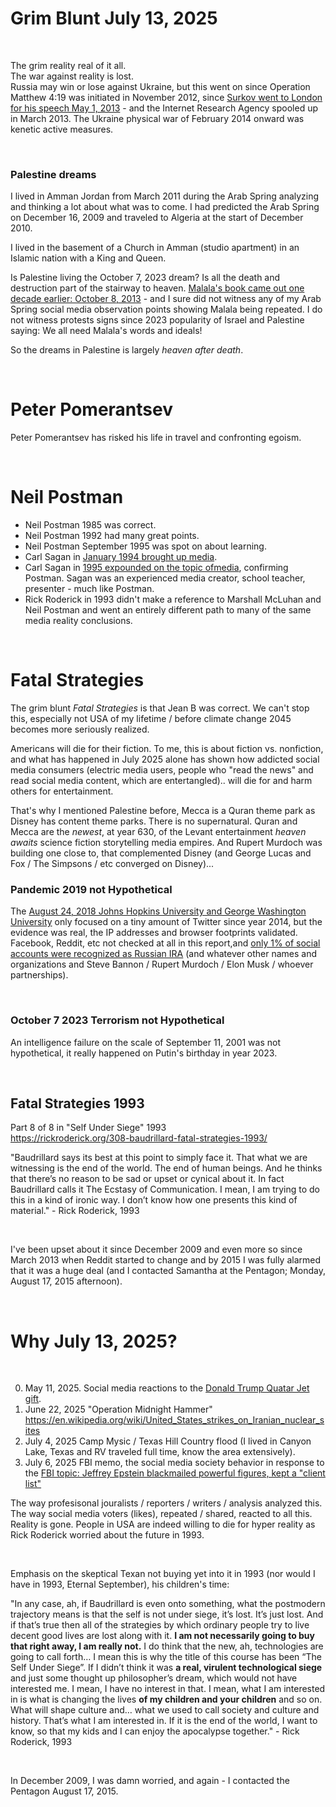 # Grim Blunt July 13, 2025

&nbsp;

The grim reality real of it all.   
The war against reality is lost.  
Russia may win or lose against Ukraine, but this went on since Operation Matthew 4:19 was initiated in November 2012, since [Surkov went to London for his speech May 1, 2013](https://www.themoscowtimes.com/2013/05/14/after-surkov-a24031) - and the Internet Research Agency spooled up in March 2013. The Ukraine physical war of February 2014 onward was kenetic active measures.

&nbsp;

### Palestine dreams

I lived in Amman Jordan from March 2011 during the Arab Spring analyzing and thinking a lot about what was to come. I had predicted the Arab Spring on December 16, 2009 and traveled to Algeria at the start of December 2010.

I lived in the basement of a Church in Amman (studio apartment) in an Islamic nation with a King and Queen. 

Is Palestine living the October 7, 2023 dream? Is all the death and destruction part of the stairway to heaven. [Malala's book came out one decade earlier: October 8, 2013](https://en.wikipedia.org/wiki/I_Am_Malala) - and I sure did not witness any of my Arab Spring social media observation points showing Malala being repeated. I do not witness protests signs since 2023 popularity of Israel and Palestine saying: We all need Malala's words and ideals!

So the dreams in Palestine is largely *heaven after death*.

&nbsp;

# Peter Pomerantsev

 Peter Pomerantsev has risked his life in travel and confronting egoism.

 &nbsp;

 # Neil Postman

* Neil Postman 1985 was correct.   
* Neil Postman 1992 had many great points.  
* Neil Postman September 1995 was spot on about learning.  
* Carl Sagan in [January 1994 brought up media](https://www.washingtonpost.com/archive/entertainment/books/1994/01/09/with-science-on-our-side/9e5d2141-9d53-4b4b-aa0f-7a6a0faff845/).  
* Carl Sagan in [1995 expounded on the topic ofmedia](https://www.goodreads.com/quotes/11337601-science-is-more-than-a-body-of-knowledge-it-is), confirming Postman. Sagan was an experienced media creator, school teacher, presenter - much like Postman.    
* Rick Roderick in 1993 didn't make a reference to Marshall McLuhan and Neil Postman and went an entirely different path to many of the same media reality conclusions.

 &nbsp;

 # Fatal Strategies

The grim blunt *Fatal Strategies* is that Jean B was correct. We can't stop this, especially not USA of my lifetime / before climate change 2045 becomes more seriously realized.

Americans will die for their fiction. To me, this is about fiction vs. nonfiction, and what has happened in July 2025 alone has shown how addicted social media consumers (electric media users, people who "read the news" and read social media content, which are entertangled).. will die for and harm others for entertainment.

That's why I mentioned Palestine before, Mecca is a Quran theme park as Disney has content theme parks. There is no supernatural. Quran and Mecca are the *newest*, at year 630, of the Levant entertainment *heaven awaits* science fiction storytelling media empires. And Rupert Murdoch was building one close to, that complemented Disney (and George Lucas and Fox / The Simpsons / etc converged on Disney)...

### Pandemic 2019 not Hypothetical 

The [August 24, 2018 Johns Hopkins University and George Washington University](https://www.bbc.com/news/world-us-canada-45294192) only focused on a tiny amount of Twitter since year 2014, but the evidence was real, the IP addresses and browser footprints validated. Facebook, Reddit, etc not checked at all in this report,and [only 1% of social accounts were recognized as Russian IRA](https://www.washingtonpost.com/technology/2023/04/16/russia-disinformation-discord-leaked-documents/) (and whatever other names and organizations and Steve Bannon / Rupert Murdoch / Elon Musk / whoever partnerships).

&nbsp;

### October 7 2023 Terrorism not Hypothetical

An intelligence failure on the scale of September 11, 2001 was not hypothetical, it really happened on Putin's birthday in year 2023.

&nbsp;

## Fatal Strategies 1993

Part 8 of 8 in "Self Under Siege" 1993    
https://rickroderick.org/308-baudrillard-fatal-strategies-1993/

"Baudrillard says its best at this point to simply face it. That what we are witnessing is the end of the world. The end of human beings. And he thinks that there’s no reason to be sad or upset or cynical about it. In fact Baudrillard calls it The Ecstasy of Communication. I mean, I am trying to do this in a kind of ironic way. I don’t know how one presents this kind of material." - Rick Roderick, 1993

&nbsp;

I've been upset about it since December 2009 and even more so since March 2013 when Reddit started to change and by 2015 I was fully alarmed that it was a huge deal (and I contacted Samantha at the Pentagon; Monday, August 17, 2015 afternoon).

&nbsp;

# Why July 13, 2025?

&nbsp;

0. May 11, 2025. Social media reactions to the [Donald Trump Quatar Jet gift](https://en.wikipedia.org/wiki/P4-HBJ).
1. June 22, 2025 "Operation Midnight Hammer" https://en.wikipedia.org/wiki/United_States_strikes_on_Iranian_nuclear_sites
2. July 4, 2025 Camp Mysic / Texas Hill Country flood (I lived in Canyon Lake, Texas and RV traveled full time, know the area extensively).
3. July 6, 2025 FBI memo, the social media society behavior in response to the [FBI topic: Jeffrey Epstein blackmailed powerful figures, kept a "client list"](https://www.axios.com/2025/07/07/jeffrey-epstein-suicide-client-list-trump-administration)

The way profesisonal jouralists / reporters / writers / analysis analyzed this. The way social media voters (likes), repeated / shared, reacted to all this. Reality is gone. People in USA are indeed willing to die for hyper reality as Rick Roderick worried about the future in 1993.

&nbsp;

Emphasis on the skeptical Texan not buying yet into it in 1993 (nor would I have in 1993, Eternal September), his children's time:

"In any case, ah, if Baudrillard is even onto something, what the postmodern trajectory means is that the self is not under siege, it’s lost. It’s just lost. And if that’s true then all of the strategies by which ordinary people try to live decent good lives are lost along with it. **I am not necessarily going to buy that right away, I am really not.** I do think that the new, ah, technologies are going to call forth… I mean this is why the title of this course has been “The Self Under Siege”. If I didn’t think it was **a real, virulent technological siege** and just some thought up philosopher’s dream, which would not have interested me. I mean, I have no interest in that. I mean, what I am interested in is what is changing the lives **of my children and your children** and so on. What will shape culture and… what we used to call society and culture and history. That’s what I am interested in. If it is the end of the world, I want to know, so that my kids and I can enjoy the apocalypse together." - Rick Roderick, 1993

&nbsp;

In December 2009, I was damn worried, and again - I contacted the Pentagon August 17, 2015.
